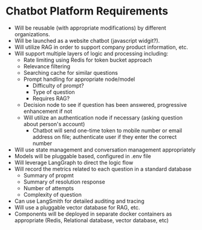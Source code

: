 # Chatbot Platform Requirements


* Will be reusable (with appropriate modifications) by different organizations.
* Will be launched as a website chatbot (javascript widgit?).
* Will utilize RAG in order to support company product information, etc.
* Will support multiple layers of logic and processing including:
    * Rate limiting using Redis for token bucket approach
    * Relevance filtering
    * Searching cache for similar questions
    * Prompt handling for appropriate node/model
        * Difficulty of prompt?
        * Type of question
        * Requires RAG?
    * Decision node to see if question has been answered, progressive enhancement if not
    * Will utilize an authentication node if necessary (asking question about person's account)
        * Chatbot will send one-time token to mobile number or email address on file; authenticate user if they enter the correct number
* Will use state management and conversation management appropriately
* Models will be pluggable based, configured in .env file
* Will leverage LangGraph to direct the logic flow
* Will record the metrics related to each question in a standard database
    * Summary of propmt
    * Summary of resolution response
    * Number of attempts
    * Complexity of question
* Can use LangSmith for detailed auditing and tracing
* Will use a pluggable vector database for RAG, etc.
* Components will be deployed in separate docker containers as appropriate (Redis, Relational database, vector database, etc)
